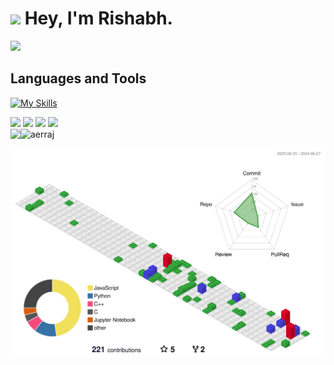 <h1><img src="https://emojis.slackmojis.com/emojis/images/1531849430/4246/blob-sunglasses.gif?1531849430" width="30"/> <span> Hey, I'm Rishabh. </span></h1>

<img src="https://readme-typing-svg.herokuapp.com?vCenter=true&width=500&lines=Student+Developer+and+Engineer;" height="40"/>

## Languages and Tools

[![My Skills](https://skillicons.dev/icons?i=c,cpp,js,ts,java,html,css,python,react,redux,npm,nodejs,nextjs,bootstrap,tailwind,materialui,express,mongodb,mysql,postgres,anaconda,bash,linux,mint,ubuntu,tensorflow,flask,vercel,vscode,eclipse,prisma,firebase,git,github,opencv,sklearn,maven,spring,matlab,md,webpack,sublime,vim,powershell,postman)](https://skillicons.dev)

<div>
    <a href="mailto:rraj09102002@gmail.com">
        <img src="https://img.shields.io/badge/-rraj09102002@gmail.com-7B83EB?&style=for-the-badge&logo=Gmail&logoColor=white"></a>  
    <a href="https://www.instagram.com/raj.rishabhh/">   
        <img src="https://img.shields.io/badge/@aerraj_-%23E4405F.svg?&style=for-the-badge&logo=instagram&logoColor=white"></a>  
    <a href="https://www.linkedin.com/in/rishabh-raj-1235771a2/">
        <img src="https://img.shields.io/badge/Rishabh-%230077B5.svg?&style=for-the-badge&logo=linkedin&logoColor=white"></a> 
    <img src="https://komarev.com/ghpvc/?username=aerraj&color=brightgreen&style=for-the-badge">
    </div>
  <div style="display: flex;">

  <img src="https://github-readme-stats.vercel.app/api/top-langs/?username=aerraj&layout=compact&theme=midnight" />
  <img  src="https://github-readme-streak-stats.herokuapp.com/?user=aerraj&" alt="aerraj" />
  </div>

![](./profile-3d-contrib/profile-gitblock.svg)

